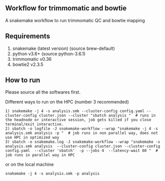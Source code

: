 ## Workflow for trimmomatic and bowtie
A snakemake workflow to run trimmomatic QC and bowtie mapping

## Requirements

1) snakemake (latest version) (source brew-default)
2) python v3.6+ (source python-3.6.1)
3) trimmomatic v0.36
4) bowtie2 v2.3.5

## How to run

Please source all the softwares first.

Different ways to run on the HPC (number 3 recommended)
```
1) snakemake -j 4 -s analysis.smk --cluster-config config.yaml --cluster-config cluster.json --cluster "sbatch analysis "  # runs in the headnode or interactive session, job gets killed if you close terminal/exit interactive.
2) sbatch -o logfile -J snakemake-workflow --wrap "snakemake -j 4 -s analysis.smk analysis -p "  # job runs in non parallel way, does not use HPC in optimized way
3) sbatch -o snakemake.log -J snakemake-workflow --wrap "snakemake -s analysis.smk analysis  --cluster-config cluster.json --cluster-config config.yaml  --cluster 'sbatch'  -p --jobs 4  --latency-wait 60 "  # job runs in parallel way in HPC
```

or on the local machine

```
snakemake -j 4 -s analysis.smk -p analysis
```
